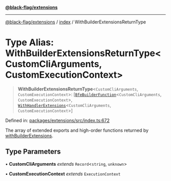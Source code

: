 [**@black-flag/extensions**][1]

---

[@black-flag/extensions][1] / [index][2] / WithBuilderExtensionsReturnType

# Type Alias: WithBuilderExtensionsReturnType\<CustomCliArguments, CustomExecutionContext>

> **WithBuilderExtensionsReturnType**<`CustomCliArguments`, `CustomExecutionContext`>: \[[`BfeBuilderFunction`][3]<`CustomCliArguments`, `CustomExecutionContext`>, [`WithHandlerExtensions`][4]<`CustomCliArguments`, `CustomExecutionContext`>]

Defined in: [packages/extensions/src/index.ts:672][5]

The array of extended exports and high-order functions returned by
[withBuilderExtensions][6].

## Type Parameters

• **CustomCliArguments** _extends_ `Record`<`string`, `unknown`>

• **CustomExecutionContext** _extends_ `ExecutionContext`

[1]: ../../README.md
[2]: ../README.md
[3]: BfeBuilderFunction.md
[4]: WithHandlerExtensions.md
[5]: https://github.com/Xunnamius/black-flag/blob/1b1b5b597cf8302c1cc5affdd2e1dd9189034907/packages/extensions/src/index.ts#L672
[6]: ../functions/withBuilderExtensions.md
